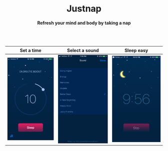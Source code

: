<h1 align="center">Justnap</h1>

<h4 align="center">Refresh your mind and body by taking a nap</h4>

<br><br>

Set a time             |  Select a sound          |  Sleep easy
:-------------------------:|:-------------------------:|:-------------------------:
![](img/home_2.png)        |  ![](img/sounds_2.png)      |  ![](img/timer.png)
